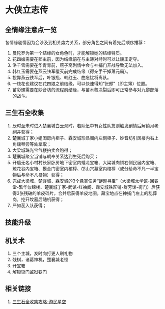 # 大侠立志传

## 全情缘注意点一览

各情缘剧情因为会涉及到相关势力关系，部分角色之间有着先后顺序推荐：

1. 曼陀罗为第一个结缘的女角色时，才能解锁她的结缘特质。
2. 花四娘需要在郡主前，因为结缘前在与主簿对峙时可以让康王定夺。
3. 洛千雪需要在华青青前，燕子窝剧情中会与神捕门开战导致无法加入。
4. 韩红玉需要在燕云铁军覆灭前完成结缘（得亲手干掉萧元霸）。
5. 投靠燕云铁军后，叶银瓶、韩红玉、曲忘忧将离队。
6. 一枝花也建议在花四娘之前结缘，可以快速得知“张郎”（即主簿）位置。
7. 苗彩蝶需要在妙音坊的流程前结缘，与苗木黎决裂后即可正常参与对九黎部落的战斗。

## 三生石全收集

1. 辰时至未时进入楚襄城白云观时，若队伍中有女性队友则触发剧情后解锁月老祠并获得；
2. 楚襄城丁家小姐闺房内柜子、霖安城珍品阁内左侧柜子、妙音坊引凤楼内右上角瑶琴旁等处拿取；
3. 大梁城珠光宝气楼拍卖会购得；
4. 楚襄城聚宝当铺与朝奉关系达到生死后购买；
5. 开启无名小村村长家卧房地下密室内蟠龙宝箱、大梁城肉铺右侧民居内宝箱、琼花谷内宝箱、摸金门密室内棺椁、邙山穴墓室内棺椁（或分给命不凡一半宝物后与命不凡易物）获得；
6. 完成大梁城、楚襄城、霖安城的3个悬赏任务“谜题寻宝”（大梁城太学馆-回春堂-繁华似锦楼、楚襄城丁家-武馆-红袖阁、霖安城铁匠铺-群芳馆-衙门）后获得3张残破的羊皮碎片，合并后获得羊皮地图。藏宝地点在神捕门左上的乱葬岗，挖开坟墓后随机获得；
7. 严如蕊入队获得；


## 技能升级

## 机关术

1. 三个主城，亥时向打更人刷礼物
2. 残棋，诸葛神机，楚襄城老怪
3. 开宝箱
4. 解锁衙门监狱铁门


## 相关链接

1. [三生石全收集攻略-游民星空](https://www.gamersky.com/handbook/202311/1674078.shtml)
